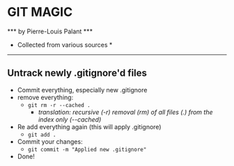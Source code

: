 # GIT MAGIC
*** by Pierre-Louis Palant ***
* Collected from various sources *
---

## Untrack newly .gitignore'd files
 - Commit everything, especially new .gitignore
 - remove everything:
    - ```git rm -r --cached .```
        - *translation: recursive (-r) removal (rm) of all files (.) from the index only (--cached)*
 - Re add everything again (this will apply .gitignore)
    - ```git add .```
  - Commit your changes:
    - ```git commit -m "Applied new .gitignore"```
  - Done!

